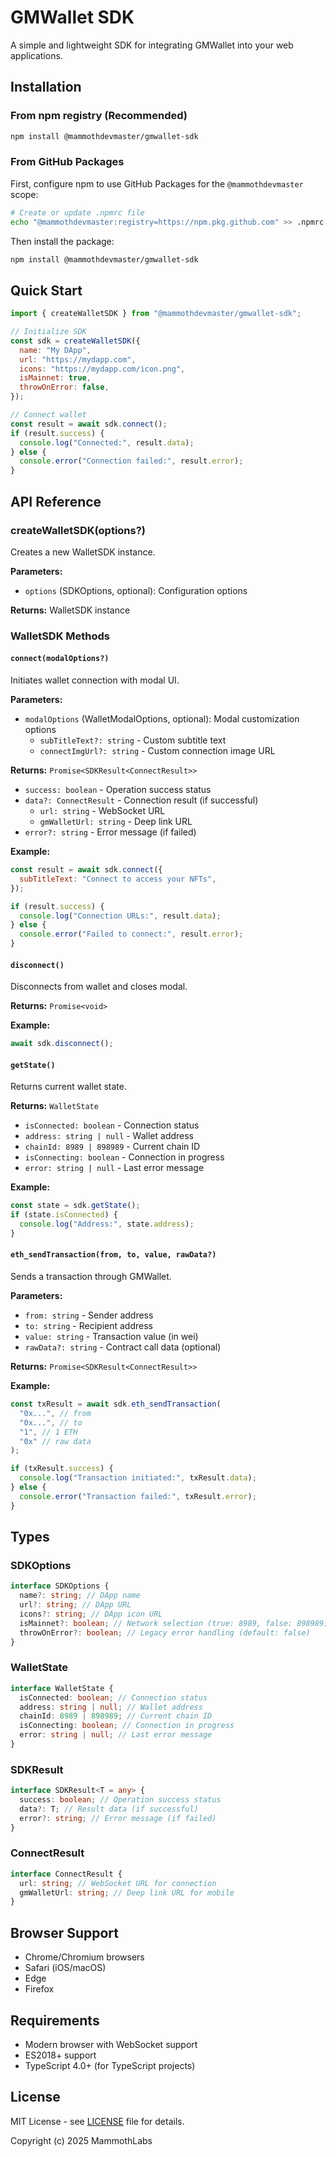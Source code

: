 # GMWallet SDK

A simple and lightweight SDK for integrating GMWallet into your web applications.

## Installation

### From npm registry (Recommended)
```bash
npm install @mammothdevmaster/gmwallet-sdk
```

### From GitHub Packages
First, configure npm to use GitHub Packages for the `@mammothdevmaster` scope:

```bash
# Create or update .npmrc file
echo "@mammothdevmaster:registry=https://npm.pkg.github.com" >> .npmrc
```

Then install the package:
```bash
npm install @mammothdevmaster/gmwallet-sdk
```

## Quick Start

```javascript
import { createWalletSDK } from "@mammothdevmaster/gmwallet-sdk";

// Initialize SDK
const sdk = createWalletSDK({
  name: "My DApp",
  url: "https://mydapp.com",
  icons: "https://mydapp.com/icon.png",
  isMainnet: true,
  throwOnError: false, 
});

// Connect wallet
const result = await sdk.connect();
if (result.success) {
  console.log("Connected:", result.data);
} else {
  console.error("Connection failed:", result.error);
}
```

## API Reference

### createWalletSDK(options?)

Creates a new WalletSDK instance.

**Parameters:**

- `options` (SDKOptions, optional): Configuration options

**Returns:** WalletSDK instance

### WalletSDK Methods

#### `connect(modalOptions?)`

Initiates wallet connection with modal UI.

**Parameters:**

- `modalOptions` (WalletModalOptions, optional): Modal customization options
  - `subTitleText?: string` - Custom subtitle text
  - `connectImgUrl?: string` - Custom connection image URL

**Returns:** `Promise<SDKResult<ConnectResult>>`

- `success: boolean` - Operation success status
- `data?: ConnectResult` - Connection result (if successful)
  - `url: string` - WebSocket URL
  - `gmWalletUrl: string` - Deep link URL
- `error?: string` - Error message (if failed)

**Example:**

```javascript
const result = await sdk.connect({
  subTitleText: "Connect to access your NFTs",
});

if (result.success) {
  console.log("Connection URLs:", result.data);
} else {
  console.error("Failed to connect:", result.error);
}
```

#### `disconnect()`

Disconnects from wallet and closes modal.

**Returns:** `Promise<void>`

**Example:**

```javascript
await sdk.disconnect();
```

#### `getState()`

Returns current wallet state.

**Returns:** `WalletState`

- `isConnected: boolean` - Connection status
- `address: string | null` - Wallet address
- `chainId: 8989 | 898989` - Current chain ID
- `isConnecting: boolean` - Connection in progress
- `error: string | null` - Last error message

**Example:**

```javascript
const state = sdk.getState();
if (state.isConnected) {
  console.log("Address:", state.address);
}
```

#### `eth_sendTransaction(from, to, value, rawData?)`

Sends a transaction through GMWallet.

**Parameters:**

- `from: string` - Sender address
- `to: string` - Recipient address
- `value: string` - Transaction value (in wei)
- `rawData?: string` - Contract call data (optional)

**Returns:** `Promise<SDKResult<ConnectResult>>`

**Example:**

```javascript
const txResult = await sdk.eth_sendTransaction(
  "0x...", // from
  "0x...", // to
  "1", // 1 ETH
  "0x" // raw data
);

if (txResult.success) {
  console.log("Transaction initiated:", txResult.data);
} else {
  console.error("Transaction failed:", txResult.error);
}
```

## Types

### SDKOptions

```typescript
interface SDKOptions {
  name?: string; // DApp name
  url?: string; // DApp URL
  icons?: string; // DApp icon URL
  isMainnet?: boolean; // Network selection (true: 8989, false: 898989)
  throwOnError?: boolean; // Legacy error handling (default: false)
}
```

### WalletState

```typescript
interface WalletState {
  isConnected: boolean; // Connection status
  address: string | null; // Wallet address
  chainId: 8989 | 898989; // Current chain ID
  isConnecting: boolean; // Connection in progress
  error: string | null; // Last error message
}
```

### SDKResult

```typescript
interface SDKResult<T = any> {
  success: boolean; // Operation success status
  data?: T; // Result data (if successful)
  error?: string; // Error message (if failed)
}
```

### ConnectResult

```typescript
interface ConnectResult {
  url: string; // WebSocket URL for connection
  gmWalletUrl: string; // Deep link URL for mobile
}
```

## Browser Support

- Chrome/Chromium browsers
- Safari (iOS/macOS)
- Edge
- Firefox

## Requirements

- Modern browser with WebSocket support
- ES2018+ support
- TypeScript 4.0+ (for TypeScript projects)

## License

MIT License - see [LICENSE](LICENSE) file for details.

Copyright (c) 2025 MammothLabs
